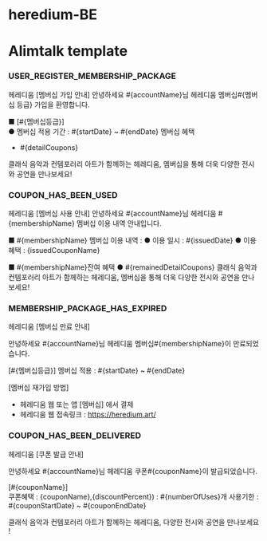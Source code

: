 # heredium-BE

# Alimtalk template

### USER_REGISTER_MEMBERSHIP_PACKAGE

헤레디움
[멤버십 가입 안내] 안녕하세요 #{accountName}님 헤레디움 멤버십#{멤버십 등급} 가입을 환영합니다.

■ [#{멤버십등급}]  
● 멤버십 적용 기간 : #{startDate} ~ #{endDate} 멤버십 혜택

- #{detailCoupons}

클래식 음악과 컨템포러리 아트가 함께하는 헤레디움, 멤버십을 통해 더욱 다양한 전시와 공연을 만나보세요!

### COUPON_HAS_BEEN_USED

헤레디움
[멤버십 사용 안내] 안녕하세요 #{accountName}님 헤레디움 #{membershipName} 멤버십 이용 내역 안내입니다.

■ #{membershipName} 멤버십 이용 내역 :
● 이용 일시 : #{issuedDate}
● 이용 혜택 : {issuedCouponName}

■ #{membershipName}잔여 혜택
● #{remainedDetailCoupons}
클래식 음악과 컨템포러리 아트가 함께하는 헤레디움, 멤버십을 통해 더욱 다양한 전시와 공연을 만나보세요!

### MEMBERSHIP_PACKAGE_HAS_EXPIRED

헤레디움 [멤버십 만료 안내]

안녕하세요 #{accountName}님
헤레디움 멤버십#{membershipName}이 만료되었습니다.

[#{멤버십등급}] 멤버십 적용 : #{startDate} ~ #{endDate}

[멤버십 재가입 방법]

- 헤레디움 웹 또는 앱 [멤버십] 에서 결제
- 헤레디움 웹 접속링크 : https://heredium.art/

### COUPON_HAS_BEEN_DELIVERED

헤레디움 [쿠폰 발급 안내]

안녕하세요 #{accountName}님
헤레디움 쿠폰#{couponName}이 발급되었습니다.

[#{couponName}]  
쿠폰혜택 : {couponName},{discountPercent}) : #{numberOfUses}개
사용기한 : #{couponStartDate} ~ #{couponEndDate}

클래식 음악과 컨템포러리 아트가 함께하는 헤레디움, 다양한 전시와 공연을 만나보세요 !
